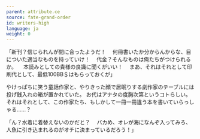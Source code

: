 ```yaml
---
parent: attribute.ce
source: fate-grand-order
id: writers-high
language: ja
weight: 0
---
```


「新刊？信じられんが間に合ったようだ！
　何冊書いたか分からんからな、目についた適当なものを持っていけ！
　代金？そんなものは俺たちがつけられるか。
　本読みとしての貴様の良識に聞くがいい！
　まあ、それはそれとして印刷代として、最低100BB＄はもらっておくが」

やけっぱちに笑う童話作家と、やりきった顔で居眠りする劇作家のテーブルには投げ銭入れの箱が置かれていた。
お代はアナタの度胸次第というコトらしい。
それはそれとして、この作家たち、もしかして一冊一冊違う本を書いていらっしゃる……？

「ん？水着に着替えないのかだと？
　バカめ、オレが海になんぞ入ってみろ、人魚に引き込まれるのがオチに決まっているだろう！」
